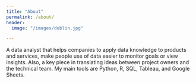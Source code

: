 ```yaml
---
title: "About"
permalink: /about/
header:
  image: "/images/dublin.jpg"

---
```

A data analyst that helps companies to apply data knowledge to products and services, make people use of data easier to monitor goals or view insights.
Also, a key piece in translating ideas between project owners and the technical team.
My main tools are Python, R, SQL, Tableau, and Google Sheets.
